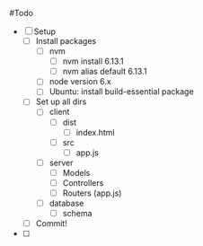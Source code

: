 #Todo
-[ ] Setup
	-[ ] Install packages
		-[ ] nvm
			-[ ] nvm install 6.13.1
			-[ ] nvm alias default 6.13.1
		-[ ] node version 6.x
		-[ ] Ubuntu: install build-essential package
	-[ ] Set up all dirs
		-[ ] client
			-[ ] dist
				-[ ] index.html
			-[ ] src
				-[ ] app.js
		-[ ] server
			-[ ] Models
			-[ ] Controllers
			-[ ] Routers (app.js)
		-[ ] database
			-[ ] schema
	-[ ] Commit!
-[ ] 